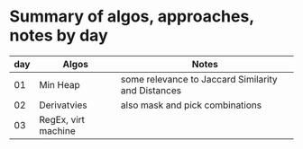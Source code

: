 # Summary of algos, approaches, notes by day

| day | Algos | Notes |
| --- | --- | --- |
| 01 | Min Heap | some relevance to Jaccard Similarity and Distances |
| 02 | Derivatvies | also mask and pick combinations |
| 03 | RegEx, virt machine | |